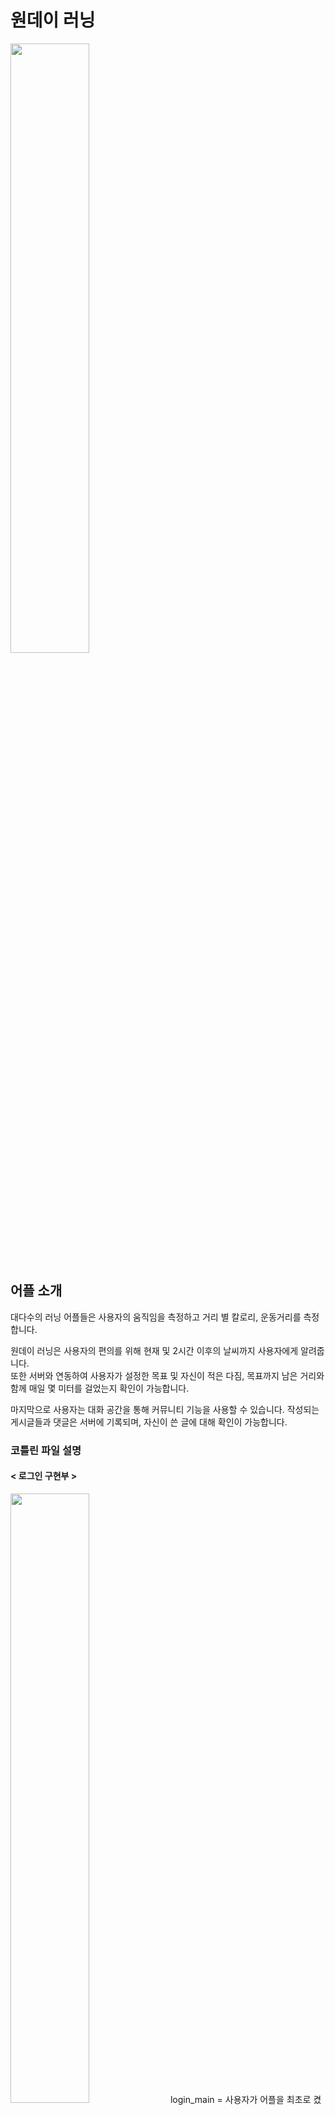 # 원데이 러닝
<img src="https://user-images.githubusercontent.com/74566094/111119105-07b3ea80-85ad-11eb-8590-3d72f673bb91.png" width = "50%|height = 30"/>  

## 어플 소개
대다수의 러닝 어플들은 사용자의 움직임을 측정하고 거리 별 칼로리, 운동거리를 측정합니다.

원데이 러닝은 사용자의 편의를 위해 현재 및 2시간 이후의 날씨까지 사용자에게 알려줍니다.  
또한 서버와 연동하여 사용자가 설정한 목표 및 자신이 적은 다짐, 목표까지 남은 거리와 함께 매일 몇 미터를 걸었는지 확인이 가능합니다.

마지막으로 사용자는 대화 공간을 통해 커뮤니티 기능을 사용할 수 있습니다.
작성되는 게시글들과 댓글은 서버에 기록되며, 자신이 쓴 글에 대해 확인이 가능합니다.

### 코틀린 파일 설명
#### < 로그인 구현부 >
<img src="https://user-images.githubusercontent.com/74566094/133252889-4730064f-cb43-429c-ad49-5127296096d9.jpg" width = "50%|height = 30"/> 
login_main = 사용자가 어플을 최초로 켰을 경우 가장 먼저 나타나는 로그인 구현 화면입니다.  
join_member_frag = 사용자의 계정이 없을 경우 사용되는 회원 가입 화면입니다. Intent 값이 비밀번호 찾기 일경우 나타나는 화면이 달라집니다.  

#### < 메인 화면 >
<img src="https://user-images.githubusercontent.com/74566094/133252963-e073a50b-b809-4186-be39-e2fe648ab3e8.jpg" width = "50%|height = 30"/> 
MainActivity = 원데이 러닝 어플의 기본 화면입니다. 네비게이션 드로어와 바텀 네비게이션이 구현되어있으며, 기본 프래그먼트는 날씨 확인입니다.

#### < 바텀 네비게이션, 프래그먼트 >
<img src="https://user-images.githubusercontent.com/74566094/111119105-07b3ea80-85ad-11eb-8590-3d72f673bb91.png" width = "50%|height = 30"/> 
weather_frag = 바텀 네비게이션의 첫 번째이자, 메인화면의 기본 프래그먼트인 날씨 화면입니다. 이벤트 발생 시 사용자의 위치, 위치에 해당하는 날씨를 받아옵니다.  

my_location = 바텀 네비게이션의 두 번째이자, 달리기 화면입니다. 시작 버튼을 누를 시 구글맵이 현재 사용자의 위치로 움직이며, 시작위치에 애드마커가 발생합니다. 이때, 사용자가 움직이기 시작하면 파란색 선이 나타나 사용자의 경로를 나타냅니다.  
종료 버튼을 누를 시 이동한 거리가 합계되어 서버에 전송되고, 화면에 출력됩니다.  

my_information = 사용자가 입력한 정보가 보관되는 장소입니다. 미입력 상태일시 기초값이 나타나게 되며, 아래의 리사이클러뷰로 DB에서 전송된 데이터를 받아와 사용자의 일일 운동 기록을 알려줍니다. 선택 정렬을 통해 최신 기록이 위로가게 만들었습니다.  


community = 대화 공간입니다. 서버에서 받아온 데이터를 리사이클러뷰에 출력합니다. 글을 선택할 시 포지션 값에 따라 해당 글로 이동합니다.  

community_board = 게시글 작성이 가능한 화면입니다. 임시 저장 시 preference를 통해 보관이 가능하며, 등록버튼을 누를시 해당 글이 서버에 전송됩니다.  

my_board = 내가 작성한 글을 확인할 수 있는 공간입니다. 리사이클러뷰와 DB를 통해 구현되었으며 선택 시 포지션값에 따라 해당 글로 이동합니다.  

select_board = 내가 선택한 글입니다. 해당 코드에서는 DB를 받아와 화면에 출력, 댓글 부분은 DB전송 및 리사이클러뷰로 구현하였습니다.
